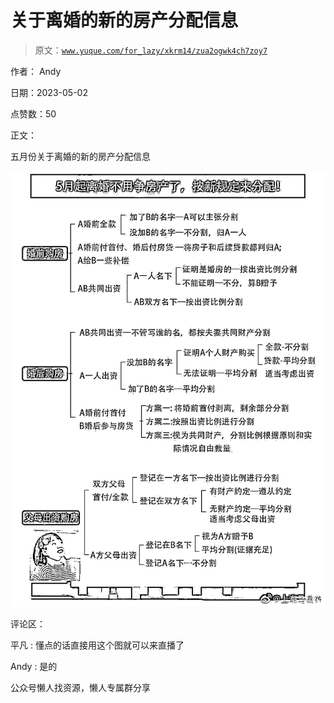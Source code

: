 # 关于离婚的新的房产分配信息

> 原文：[`www.yuque.com/for_lazy/xkrm14/zua2ogwk4ch7zoy7`](https://www.yuque.com/for_lazy/xkrm14/zua2ogwk4ch7zoy7)

作者： Andy

日期：2023-05-02

点赞数：50

正文：

五月份关于离婚的新的房产分配信息

![](img/c16d9230bb5053267ff36324a2573eeb.png)

评论区：

平凡 : 懂点的话直接用这个图就可以来直播了

Andy : 是的

公众号懒人找资源，懒人专属群分享

